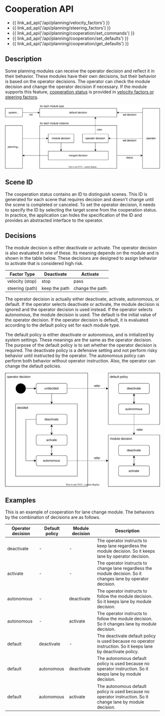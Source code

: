# Cooperation API

- {{ link_ad_api('/api/planning/velocity_factors') }}
- {{ link_ad_api('/api/planning/steering_factors') }}
- {{ link_ad_api('/api/planning/cooperation/set_commands') }}
- {{ link_ad_api('/api/planning/cooperation/set_defaults') }}
- {{ link_ad_api('/api/planning/cooperation/get_defaults') }}

## Description

Some planning modules can receive the operator decision and reflect it in their behavior.
These modules have their own decisions, but their behavior is based on the operator decisions.
The operator can check the module decision and change the operator decision if necessary.
If the module supports this feature, [cooperation status](../../../types/autoware_adapi_v1_msgs/msg/CooperationStatus.md) is provided in [velocity factors or steering factors](./index.md).

![cooperation-architecture](./docs/cooperation-architecture.drawio.svg)

## Scene ID

The cooperation status contains an ID to distinguish scenes.
This ID is generated for each scene that requires decision and doesn't change until the scene is completed or canceled.
To set the operator decision, it needs to specify the ID by selecting the target scene from the cooperation status.
In practice, the application can hides the specification of the ID and provides an abstracted interface to the operator.

## Decisions

The module decision is either deactivate or activate. The operator decision is also evaluated in one of these.
Its meaning depends on the module and is shown in the table below.
These decisions are designed to assign behavior to activate that is considered high risk.

| Factor Type     | Deactivate    | Activate        |
| --------------- | ------------- | --------------- |
| velocity (stop) | stop          | pass            |
| steering (path) | keep the path | change the path |

The operator decision is actually either deactivate, activate, autonomous, or default.
If the operator selects deactivate or activate, the module decision is ignored and the operator decision is used instead.
If the operator selects autonomous, the module decision is used.
The default is the initial value of the operator decision.
If the operator decision is default, it is evaluated according to the default policy set for each module type.

The default policy is either deactivate or autonomous, and is initialized by system settings.
These meanings are the same as the operator decision.
The purpose of the default policy is to set whether the operator decision is required.
The deactivate policy is a defensive setting and not perform risky behavior until instructed by the operator.
The autonomous policy can perform both behavior without operator instruction.
Also, the operator can change the default policies.

![cooperation-state](./docs/cooperation-state.drawio.svg)

## Examples

This is an example of cooperation for lane change module. The behaviors by the combination of decisions are as follows.

| Operator decision | Default policy | Module decision | Description                                                                                                    |
| ----------------- | -------------- | --------------- | -------------------------------------------------------------------------------------------------------------- |
| deactivate        | -              | -               | The operator instructs to keep lane regardless the module decision. So it keeps lane by operator decision.     |
| activate          | -              | -               | The operator instructs to change lane regardless the module decision. So it changes lane by operator decision. |
| autonomous        | -              | deactivate      | The operator instructs to follow the module decision. So it keeps lane by module decision.                     |
| autonomous        | -              | activate        | The operator instructs to follow the module decision. So it changes lane by module decision.                   |
| default           | deactivate     | -               | The deactivate default policy is used because no operator instruction. So it keeps lane by deactivate policy.  |
| default           | autonomous     | deactivate      | The autonomous default policy is used because no operator instruction. So it keeps lane by module decision.    |
| default           | autonomous     | activate        | The autonomous default policy is used because no operator instruction. So it change lane by module decision.   |
